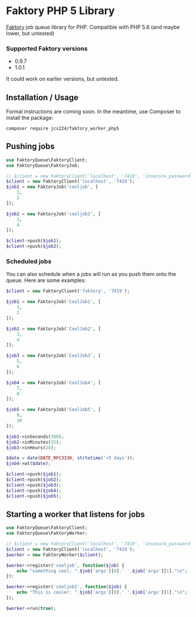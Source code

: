# Faktory PHP 5 Library
[Faktory](https://github.com/contribsys/faktory) job queue library for PHP. Compatible with PHP 5.6 (and maybe lower, but untested)

### Supported Faktory versions
- 0.9.7
- 1.0.1

It could work on earlier versions, but untested.

## Installation / Usage

Formal instructions are coming soon. In the meantime, use Composer to install the package:
```
composer require jcs224/faktory_worker_php5
```

## Pushing jobs

```php
use FaktoryQueue\FaktoryClient;
use FaktoryQueue\FaktoryJob;

// $client = new FaktoryClient('localhost', '7419', 'insecure_password'); // Example with password
$client = new FaktoryClient('localhost', '7419');
$job1 = new FaktoryJob('cooljob', [
    1,
    2
]);

$job2 = new FaktoryJob('cooljob2', [
    3,
    4
]);

$client->push($job1);
$client->push($job2);
```

### Scheduled jobs
You can also schedule when a jobs will run as you push them onto the queue. Here are some examples:
```php
$client = new FaktoryClient('faktory', '7419');

$job1 = new FaktoryJob('CoolJob1', [
    1,
    2
]);

$job2 = new FaktoryJob('CoolJob2', [
    3,
    4
]);

$job3 = new FaktoryJob('CoolJob3', [
    5,
    6
]);

$job4 = new FaktoryJob('CoolJob4', [
    7,
    8
]);

$job5 = new FaktoryJob('CoolJob5', [
    9,
    10
]);

$job1->inSeconds(300);
$job2->inMinutes(15);
$job3->inHours(24);

$date = date(DATE_RFC3339, strtotime('+5 days'));
$job4->at($date);    

$client->push($job1);
$client->push($job2);
$client->push($job3);
$client->push($job4);
$client->push($job5);
```

## Starting a worker that listens for jobs

```php
use FaktoryQueue\FaktoryClient;
use FaktoryQueue\FaktoryWorker;

// $client = new FaktoryClient('localhost', '7419', 'insecure_password'); // Example with password
$client = new FaktoryClient('localhost', '7419');
$worker = new FaktoryWorker($client);

$worker->register('cooljob', function($job) {
    echo "something cool: ".$job['args'][0].' '.$job['args'][1]."\n";
});

$worker->register('cooljob2', function($job) {
    echo "This is cooler: ".$job['args'][0].' '.$job['args'][1]."\n";
});

$worker->run(true);
```
